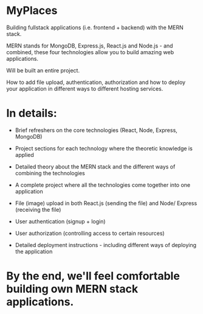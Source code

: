 # MyPlaces

Building fullstack applications (i.e. frontend + backend) with the MERN stack.

MERN stands for MongoDB, Express.js, React.js and Node.js - and combined, these four technologies allow you to build amazing web applications.

Will be built an entire project.

How to add file upload, authentication, authorization and how to deploy your application in different ways to different hosting services.

# In details:

- Brief refreshers on the core technologies (React, Node, Express, MongoDB)

- Project sections for each technology where the theoretic knowledge is applied

- Detailed theory about the MERN stack and the different ways of combining the technologies

- A complete project where all the technologies come together into one application

- File (image) upload in both React.js (sending the file) and Node/ Express (receiving the file)

- User authentication (signup + login)

- User authorization (controlling access to certain resources)

- Detailed deployment instructions - including different ways of deploying the application

# By the end, we'll feel comfortable building own MERN stack applications.
